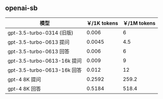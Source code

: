 
## openai-sb
| 模型                        | ￥/1K tokens | ￥/1M tokens |
| --------------------------- | ----------- | ----------- |
| gpt-3.5-turbo-0314 (旧版)   | 0.006       | 6           |
| gpt-3.5-turbo-0613 提问     | 0.0045      | 4.5         |
| gpt-3.5-turbo-0613 回答     | 0.006       | 6           |
| gpt-3.5-turbo-0613-16k 提问 | 0.009       | 9           |
| gpt-3.5-turbo-0613-16k 回答 | 0.012       | 12          |
| gpt-4 8K 提问 | 0.2592      | 259.2       |
| gpt-4 8K 回答 | 0.5184      | 518.4       |


